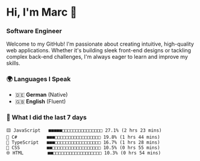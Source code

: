 # Hi, I'm Marc 👋 
### Software Engineer

Welcome to my GitHub! I'm passionate about creating intuitive, high-quality web applications. Whether it's building sleek front-end designs or tackling complex back-end challenges, I'm always eager to learn and improve my skills.  

### 🌍 Languages I Speak  
- 🇩🇪 **German** (Native)  
- 🇬🇧 **English** (Fluent)

### 🤯 What I did the last 7 days

```
🟨 JavaScript   ■■■■■□□□□□□□□□□□□□□□ 27.1% (2 hrs 23 mins)
🔷 C#           ■■■□□□□□□□□□□□□□□□□□ 19.8% (1 hrs 44 mins)
🔷 TypeScript   ■■■□□□□□□□□□□□□□□□□□ 16.7% (1 hrs 28 mins)
🎨 CSS          ■■□□□□□□□□□□□□□□□□□□ 10.5% (0 hrs 55 mins)
🌐 HTML         ■■□□□□□□□□□□□□□□□□□□ 10.3% (0 hrs 54 mins)
```